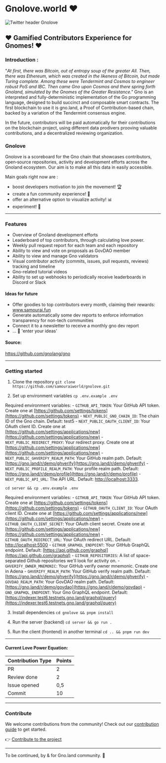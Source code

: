 # Gnolove.world ❤️

![Twitter header Gnolove](https://hackmd.io/_uploads/rJENakXRC.png)

## ❤️ Gamified Contributors Experience for Gnomes! ❤️

###  Introduction :

"_At first, there was Bitcoin, out of entropy soup of the greater All. Then, there was Ethereum, which was created in the likeness of Bitcoin, but made Turing complete.
Among these were Tendermint and Cosmos to engineer robust PoS and IBC. Then came Gno upon Cosmos and there spring forth Gnoland, simulated by the Gnomes of the Greater Resistance."_
Gno is an interpreted and fully-deterministic implementation of the Go programming language, designed to build succinct and composable smart contracts. The first blockchain to use it is gno.land, a Proof of Contribution-based chain, backed by a variation of the Tendermint consensus engine.

In the future, contributors will be paid automatically for their contributions on the blockchain project, using different data prodivers prooving valuable contributions, and a decentralized reviewing organization.

### Gnolove
Gnolove is a scoreboard for the Gno chain that showcases contributors, open‑source repositories, activity and development efforts across the Gnoland ecosystem. Our aim is to make all this data in easily accessible.

Main goals right now are : 
- boost developers motivation to join the movement! 🏆
- create a fun community experience! 🥇
- offer an alternative option to visualize activity! 📊
- experiment! 🧰

---

### Features
- Overview of Gnoland development efforts
- Leaderboard of top contributors, through calculating love power.
- Weekly pull request report for each team and each repository
- Ability to view and vote on proposals as GovDAO member
- Ability to view and manage Gno validators
- Visual contributor activity (commits, issues, pull requests, reviews) tracking and timeline
- Gno-related tutorial videos
- Ability to set up webhooks to periodically receive leaderboards in Discord or Slack

#### Ideas for future
- Offer goodies to top contributors every month, claiming their rewards: www.samourai.fun
- Generate automatically some dev reports to enforce information transparency for non-tech communities
- Connect it to a newsletter to receive a monthly gno dev report
- ... 🧠 'enter your ideas'

#### Source:
https://github.com/gnolang/gno

---

### Getting started
1. Clone the repository
`git clone https://github.com/samouraiworld/gnolove.git`

2. Set up environment variables
  `cp .env.example .env`

  Required environment variables:
    - `GITHUB_API_TOKEN`: Your GitHub API token. Create one at [https://github.com/settings/tokens](https://github.com/settings/tokens)
    - `NEXT_PUBLIC_GNO_CHAIN_ID`: The chain ID of the Gno chain. Default: test5
    - `NEXT_PUBLIC_OAUTH_CLIENT_ID`: Your OAuth client ID. Create one at [https://github.com/settings/applications/new](https://github.com/settings/applications/new)
    - `NEXT_PUBLIC_REDIRECT_PROXY`: Your redirect proxy. Create one at [https://github.com/settings/applications/new](https://github.com/settings/applications/new)
    - `NEXT_PUBLIC_GHVERIFY_REALM_PATH`: Your GitHub realm path. Default: [https://gno.land/r/demo/ghverify](https://gno.land/r/demo/ghverify)
    - `NEXT_PUBLIC_PROFILE_REALM_PATH`: Your profile realm path. Default: [https://gno.land/r/demo/profile](https://gno.land/r/demo/profile)
    - `NEXT_PUBLIC_API_URL`: The API URL. Default: [http://localhost:3333](http://localhost:3333).

  `cd server && cp .env.example .env`

  Required environment variables:
    - `GITHUB_API_TOKEN`: Your GitHub API token. Create one at [https://github.com/settings/tokens](https://github.com/settings/tokens)
    - `GITHUB_OAUTH_CLIENT_ID`: Your OAuth client ID. Create one at [https://github.com/settings/applications/new](https://github.com/settings/applications/new)
    - `GITHUB_OAUTH_CLIENT_SECRET`: Your OAuth client secret. Create one at [https://github.com/settings/applications/new](https://github.com/settings/applications/new)
    - `GITHUB_OAUTH_REDIRECT_URL`: Your OAuth redirect URL. Default: [http://localhost:5500](http://localhost:5500)
    - `GITHUB_GRAPHQL_ENDPOINT`: Your GitHub GraphQL endpoint. Default: [https://api.github.com/graphql](https://api.github.com/graphql)
    - `GITHUB_REPOSITORIES`: A list of space-separated Github repositories we'll look for activity on.
    - `GHVERIFY_OWNER_MNEMONIC`: Your GitHub verify owner mnemonic. Create one in Adena
    - `GHVERIFY_REALM_PATH`: Your GitHub verify realm path. Default: [https://gno.land/r/demo/ghverify](https://gno.land/r/demo/ghverify)
    - `GOVDAO_REALM_PATH`: Your GovDAO realm path. Default: [https://gno.land/r/demo/govdao](https://gno.land/r/demo/govdao)
    - `GNO_GRAPHQL_ENDPOINT`: Your Gno GraphQL endpoint. Default: [https://indexer.test6.testnets.gno.land/graphql/query](https://indexer.test6.testnets.gno.land/graphql/query)

3. Install dependencies
  `cd gnolove && pnpm install`

4. Run the server (backend)
  `cd server && go run .`

5. Run the client (frontend) in another terminal
  `cd .. && pnpm run dev`

---

#### Current Love Power Equation: 

| Contribution Type | Points |
|-------------------|--------| 
| PR                | 2      | 
| Review done       | 2      | 
| Issue opened      | 0,5    | 
| Commit            | 10     | 

---

### Contribute

We welcome contributions from the community! 
Check out our [contribution guide](CONTRIBUTING.md) to get started.

👉 [Contribute to the project](https://github.com/samouraiworld/gnolove)

---

To be continued, 
by & for Gno.land community.
🥷


